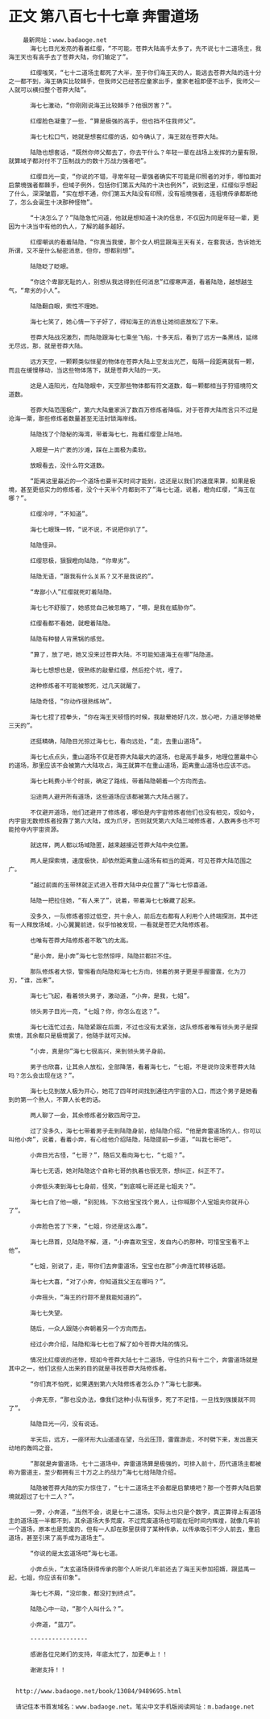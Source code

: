 # 正文 第八百七十七章 奔雷道场
        最新网址：www.badaoge.net
          海七七目光发亮的看着红缨，“不可能，苍莽大陆高手太多了，先不说七十二道场主，我海王天也有高手去了苍莽大陆，你们输定了”。
      
          红缨嗤笑，“七十二道场主都死了大半，至于你们海王天的人，能逃去苍莽大陆的连十分之一都不到，海王确实比较棘手，但我师父已经答应童家出手，童家老祖即便不出手，我师父一人就可以横扫整个苍莽大陆”。
      
          海七七激动，“你刚刚说海王比较棘手？他很厉害？”。
      
          红缨脸色凝重了一些，“算是极强的高手，但也挡不住我师父”。
      
          海七七松口气，她就是想套红缨的话，如今确认了，海王就在苍莽大陆。
      
          陆隐也想套话，“既然你师父都去了，你去干什么？年轻一辈在战场上发挥的力量有限，就算域子都对付不了压制战力的数十万战力强者吧”。
      
          红缨目光一变，“你说的不错，寻常年轻一辈强者确实不可能是印照者的对手，哪怕面对启蒙境强者都棘手，但域子例外，包括你们第五大陆的十决也例外”，说到这里，红缨似乎想起了什么，深深皱眉，“实在想不通，你们第五大陆没有印照，没有祖境强者，连祖境传承都断绝了，怎么会诞生十决那种怪物”。
      
          “十决怎么了？”陆隐急忙问道，他就是想知道十决的信息，不仅因为同是年轻一辈，更因为十决当中有他的仇人，了解的越多越好。
      
          红缨嘲讽的看着陆隐，“你真当我傻，那个女人明显跟海王天有关，在套我话，告诉她无所谓，又不是什么秘密消息，但你，想都别想”。
      
          陆隐眨了眨眼。
      
          “你这个卑鄙无耻的人，别想从我这得到任何消息”红缨寒声道，看着陆隐，越想越生气，“卑劣的小人”。
      
          陆隐翻白眼，索性不理她。
      
          海七七笑了，她心情一下子好了，得知海王的消息让她彻底放松了下来。
      
          苍莽大陆战况激烈，而陆隐跟海七七乘坐飞船，十多天后，看到了远方一条黑线，延绵无尽远，那，就是苍莽大陆。
      
          远方天空，一颗颗类似恒星的物体在苍莽大陆上空发出光芒，每隔一段距离就有一颗，而且在缓慢移动，当这些物体落下，就是苍莽大陆的一天。
      
          这是人造阳光，在陆隐眼中，天空那些物体都有符文道数，每一颗都相当于狩猎境符文道数。
      
          苍莽大陆范围极广，第六大陆童家派了数百万修炼者降临，对于苍莽大陆而言只不过是沧海一粟，那些修炼者数量甚至无法封锁海岸线。
      
          陆隐找了个隐秘的海湾，带着海七七，拖着红缨登上陆地。
      
          入眼是一片广袤的沙滩，踩在上面极为柔软。
      
          放眼看去，没什么符文道数。
      
          “距离这里最近的一个道场也要半天时间才能到，这还是以我们的速度来算，如果是极境，甚至更低实力的修炼者，没个十天半个月都到不了”海七七道，说着，瞪向红缨，“海王在哪？”。
      
          红缨冷哼，“不知道”。
      
          海七七眼珠一转，“说不说，不说把你扒了”。
      
          陆隐怪异。
      
          红缨怒极，狠狠瞪向陆隐，“你卑劣”。
      
          陆隐无语，“跟我有什么关系？又不是我说的”。
      
          “卑鄙小人”红缨就死盯着陆隐。
      
          海七七不舒服了，她感觉自己被忽略了，“喂，是我在威胁你”。
      
          红缨看都不看她，就瞪着陆隐。
      
          陆隐有种替人背黑锅的感觉。
      
          “算了，放了吧，她又没来过苍莽大陆，不可能知道海王在哪”陆隐道。
      
          海七七想想也是，很熟练的敲晕红缨，然后挖个坑，埋了。
      
          这种修炼者不可能被憋死，过几天就醒了。
      
          陆隐奇怪，“你动作很熟练呐”。
      
          海七七捏了捏拳头，“你在海王天顿悟的时候，我敲晕她好几次，放心吧，力道足够她晕三天的”。
      
          还挺精确，陆隐目光掠过海七七，看向远处，“走，去重山道场”。
      
          海七七点点头，重山道场不仅是苍莽大陆最大的道场，也是高手最多，地理位置最中心的道场，那里应该不会被第六大陆攻占，海王就算不在重山道场，距离重山道场也应该不远。
      
          海七七耗费小半个时辰，确定了路线，带着陆隐朝着一个方向而去。
      
          沿途两人避开所有道场，这些道场应该都被第六大陆占据了。
      
          不仅避开道场，他们还避开了修炼者，哪怕是内宇宙修炼者他们也没有相见，现如今，内宇宙无数修炼者投靠了第六大陆，成为爪牙，否则就凭第六大陆三域修炼者，人数再多也不可能抢夺内宇宙资源。
      
          就这样，两人都以场域隐匿，越来越接近苍莽大陆中央位置。
      
          两人是探索境，速度极快，却依然距离重山道场有相当的距离，可见苍莽大陆范围之广。
      
          “越过前面的玉带林就正式进入苍莽大陆中央位置了”海七七惊喜道。
      
          陆隐一把拉住她，“有人来了”，说着，带着海七七躲藏了起来。
      
          没多久，一队修炼者掠过低空，共十余人，前后左右都有人利用个人终端探测，其中还有一人释放场域，小心翼翼前进，似乎怕被发现，一看就是苍茫大陆修炼者。
      
          也唯有苍莽大陆修炼者不敢飞的太高。
      
          “是小奔，是小奔”海七七忽然惊呼，陆隐拦都拦不住。
      
          那队修炼者大惊，警惕看向陆隐和海七七方向，领着的男子更是手握雷霆，化为刀刃，“谁，出来”。
      
          海七七飞起，看着领头男子，激动道，“小奔，是我，七姐”。
      
          领头男子目光一亮，“七姐？你，你怎么在这？”。
      
          海七七连忙过去，陆隐紧跟在后面，不过也没有太紧张，这队修炼者唯有领头男子是探索境，其余都只是极境罢了，他随手就可灭掉。
      
          “小奔，真是你”海七七很高兴，来到领头男子身前。
      
          男子也欣喜，让其余人放松，全部降落，看着海七七，“七姐，不是说你没来苍莽大陆吗？怎么会出现在这？”。
      
          海七七见到故人极为开心，她花了四年时间找到通往内宇宙的入口，而这个男子是她看到的第一个熟人，不算人长老的话。
      
          两人聊了一会，其余修炼者分散四周守卫。
      
          过了没多久，海七七带着男子走到陆隐身前，给陆隐介绍，“他是奔雷道场的人，你可以叫他小奔”，说着，看着小奔，有心给他介绍陆隐，陆隐提前一步道，“叫我七哥吧”。
      
          小奔目光古怪，“七哥？”，随后又看向海七七，“七姐？”。
      
          海七七无语，她对陆隐这个自称七哥的执着也很无奈，想纠正，纠正不了。
      
          小奔低头凑到海七七身前，怪笑，“到底喊七哥还是七姐夫？”。
      
          海七七白了他一眼，“别犯贱，下次给宝宝找个男人，让你喊那个人宝姐夫你就开心了”。
      
          小奔脸色苦了下来，“七姐，你还是这么毒”。
      
          海七七昂首，见陆隐不解，道，“小奔喜欢宝宝，发自内心的那种，可惜宝宝看不上他”。
      
          “七姐，别说了，走，带你们去奔雷道场，宝宝也在那”小奔连忙转移话题。
      
          海七七大喜，“对了小奔，你知道我父王在哪吗？”。
      
          小奔摇头，“海王的行踪不是我能知道的”。
      
          海七七失望。
      
          随后，一众人跟随小奔朝着另一个方向而去。
      
          经过小奔介绍，陆隐和海七七也了解了如今苍莽大陆的情况。
      
          情况比红缨说的还惨，现如今苍莽大陆七十二道场，守住的只有十二个，奔雷道场就是其中之一，他们这些人出来的目的就是寻找苍莽大陆修炼者。
      
          “你们真不怕死，如果遇到第六大陆修炼者怎么办？”海七七鄙夷。
      
          小奔无奈，“那也没办法，像我们这种小队有很多，死了不足惜，一旦找到强援就不同了”。
      
          陆隐目光一闪，没有说话。
      
          半天后，远方，一座环形大山遥遥在望，乌云压顶，雷霆游走，不时劈下来，发出震天动地的轰鸣之音。
      
          “那就是奔雷道场，七十二道场中，奔雷道场算是极强的，可排入前十，历代道场主都被称为雷道主，至少都拥有三十万之上的战力”海七七给陆隐介绍。
      
          陆隐被苍莽大陆的实力惊住了，“七十二道场主不会都是启蒙境吧？那一个苍莽大陆启蒙境就超过了七十二人？”。
      
          一旁，小奔道，“当然不会，说是七十二道场，实际上也只是个数字，真正算得上有道场主的道场连一半都不到，其余道场大多荒废，不过荒废道场也可能在短时间内辉煌，就像几年前一个道场，原本也是荒废的，但有一人却在那里获得了某种传承，以传承吸引不少人前去，重启道场，甚至引来了高手成为道场主”。
      
          “你说的是太玄道场吧”海七七道。
      
          小奔点头，“太玄道场获得传承的那个人听说几年前还去了海王天参加招婿，跟蓝禹一起，七姐，你应该有印象”。
      
          海七七不屑，“没印象，都没打到终点”。
      
          陆隐心中一动，“那个人叫什么？”。
      
          小奔道，“蓝刀”。
      
          ----------------
      
          感谢各位兄弟们的支持，年底太忙了，加更奉上！！
      
          谢谢支持！！
      
      
      http://www.badaoge.net/book/13084/9489695.html
      
      请记住本书首发域名：www.badaoge.net。笔尖中文手机版阅读网址：m.badaoge.net
